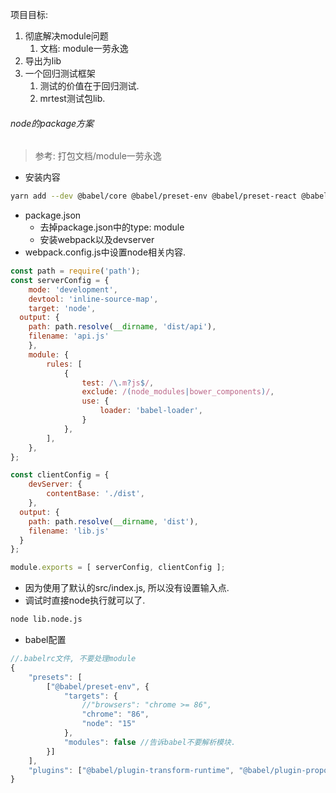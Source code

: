 项目目标: 

1. 彻底解决module问题
   1. 文档: module一劳永逸
2. 导出为lib
3. 一个回归测试框架
   1. 测试的价值在于回归测试. 
   2. mrtest测试包lib.

###### node的package方案

> 参考: 打包文档/module一劳永逸

- 安装内容

```sh
yarn add --dev @babel/core @babel/preset-env @babel/preset-react @babel/plugin-transform-runtime  babel-loader webpack  webpack-cli  clean-webpack-plugin  eslint-plugin-react coffeescript coffee-loader cson
```

- package.json
  - 去掉package.json中的type: module
  - 安装webpack以及devserver
- webpack.config.js中设置node相关内容.

```js
const path = require('path');
const serverConfig = {
	mode: 'development',
	devtool: 'inline-source-map',
	target: 'node',
  output: {
    path: path.resolve(__dirname, 'dist/api'),
    filename: 'api.js'
	},
	module: {
		rules: [
			{
				test: /\.m?js$/,
				exclude: /(node_modules|bower_components)/,
				use: {
					loader: 'babel-loader',			
				}
			},	
		],
	},
};

const clientConfig = {
  	devServer: {
		contentBase: './dist',
	},
  output: {
    path: path.resolve(__dirname, 'dist'),
    filename: 'lib.js'
  }
};

module.exports = [ serverConfig, clientConfig ];
```

- 因为使用了默认的src/index.js, 所以没有设置输入点.
- 调试时直接node执行就可以了. 

```sh
node lib.node.js
```

- babel配置

```js
//.babelrc文件, 不要处理module
{
	"presets": [
		["@babel/preset-env", {
			"targets": {
				//"browsers": "chrome >= 86",
				"chrome": "86",
				"node": "15"
			},
			"modules": false //告诉babel不要解析模块.
		}]
	],
	"plugins": ["@babel/plugin-transform-runtime", "@babel/plugin-proposal-object-rest-spread"]
}
```

